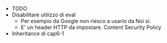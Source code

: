 * TODO
* Disabilitare utilizzo di eval
  * Per esempio da Google non riesco a usarlo da Noi sì.
  * E' un header HTTP da impostare. Content Security Policy
* Inheritance di cap6-1